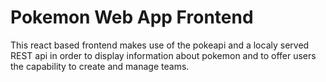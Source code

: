 # Pokemon Web App Frontend

  This react based frontend makes use of the pokeapi and a localy served REST api in order to display information about pokemon and to offer users the capability to create and manage teams.

